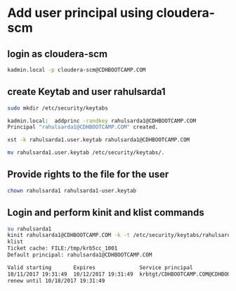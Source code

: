 # Add user principal using cloudera-scm

## login as cloudera-scm
```sh
kadmin.local -p cloudera-scm@CDHBOOTCAMP.COM
```
## create Keytab and user rahulsarda1
```sh
sudo mkdir /etc/security/keytabs

kadmin.local:  addprinc -randkey rahulsarda1@CDHBOOTCAMP.COM
Principal "rahulsarda1@CDHBOOTCAMP.COM" created.

xst -k rahulsarda1.user.keytab rahulsarda1@CDHBOOTCAMP.COM

mv rahulsarda1.user.keytab /etc/security/keytabs/.
```
## Provide rights to the file for the user
```sh
chown rahulsarda1 rahulsarda1-user.keytab
```
## Login  and perform kinit and klist commands
```sh
su rahulsarda1
kinit rahulsarda1@CDHBOOTCAMP.COM -k -t /etc/security/keytabs/rahulsarda1-user.keytab
klist
Ticket cache: FILE:/tmp/krb5cc_1001
Default principal: rahulsarda1@CDHBOOTCAMP.COM

Valid starting       Expires              Service principal
10/11/2017 19:31:49  10/12/2017 19:31:49  krbtgt/CDHBOOTCAMP.COM@CDHBOOTCAMP.COM
renew until 10/18/2017 19:31:49
```




